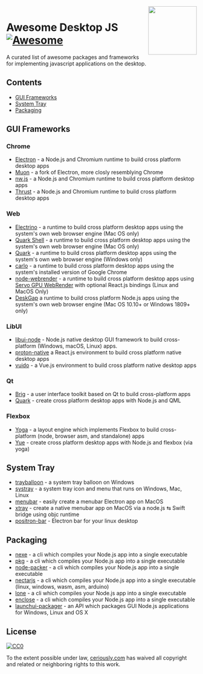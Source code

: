 <img  width="128" height="128" src="https://cdn.jsdelivr.net/npm/simple-icons/icons/javascript.svg" align="right">

# Awesome Desktop JS [![Awesome](https://cdn.rawgit.com/sindresorhus/awesome/d7305f38d29fed78fa85652e3a63e154dd8e8829/media/badge.svg)](https://github.com/sindresorhus/awesome)

A curated list of awesome packages and frameworks for implementing javascript applications on the desktop.

## Contents

* [GUI Frameworks](#gui-frameworks)
* [System Tray](#system-tray)
* [Packaging](#packaging)

## GUI Frameworks

### Chrome

* [Electron](https://github.com/electron/electron) - a Node.js and Chromium runtime to build cross platform desktop apps
* [Muon](https://github.com/brave/muon) - a fork of Electron, more closly resemblying Chrome
* [nw.js](https://github.com/nwjs/nw.js) - a Node.js and Chromium runtime to build cross platform desktop apps
* [Thrust](https://github.com/breach/thrust) - a Node.js and Chromium runtime to build cross platform desktop apps

### Web

* [Electrino](https://github.com/pojala/electrino) - a runtime to build cross platform desktop apps using the system's own web browser engine (Mac OS only)
* [Quark Shell](https://github.com/HackPlan/quark-shell-mac) - a runtime to build cross platform desktop apps using the system's own web browser engine (Mac OS only)
* [Quark](https://github.com/jscherer92/Quark) - a runtime to build cross platform desktop apps using the system's own web browser engine (Windows only)
* [carlo](https://github.com/GoogleChromeLabs/carlo) - a runtime to build cross platform desktop apps using the system's installed version of Google Chrome
* [node-webrender](https://github.com/cztomsik/node-webrender) - a runtime to build cross platform desktop apps using [Servo GPU WebRender](https://github.com/servo/webrender) with optional React.js bindings (Linux and MacOS Only)
* [DeskGap](https://github.com/patr0nus/DeskGap) a runtime to build cross platform Node.js apps using the system's own web browser engine (Mac OS 10.10+ or Windows 1809+ only)

### LibUI

* [libui-node](https://github.com/parro-it/libui-node) - Node.js native desktop GUI framework to build cross-platform (Windows, macOS, Linux) apps.
* [proton-native](https://github.com/kusti8/proton-native) a React.js environment to build cross platform native desktop apps
* [vuido](https://github.com/mimecorg/vuido) - a Vue.js environment to build cross platform native desktop apps

### Qt

* [Brig](https://github.com/BrigJS/brig) - a user interface toolkit based on Qt to build cross-platform apps
* [Quark](https://github.com/freemountain/quark/) - create cross platform desktop apps with Node.js and QML

### Flexbox

* [Yoga](https://github.com/facebook/yoga) - a layout engine which implements Flexbox to build cross-platform (node, browser asm, and standalone) apps
* [Yue](https://github.com/yue/yue) - create cross platform desktop apps with Node.js and flexbox (via yoga) 

## System Tray

* [trayballoon](https://github.com/sindresorhus/trayballoon) - a system tray balloon on Windows
* [systray](https://github.com/zaaack/node-systray) - a system tray icon and menu that runs on Windows, Mac, Linux
* [menubar](https://github.com/maxogden/menubar) - easily create a menubar Electron app on MacOS
* [xtray](https://github.com/tetsuo/xtray) - create a native menubar app on MacOS via a node.js ⇆ Swift bridge using objc runtime
* [positron-bar](https://github.com/ElessarWebb/positron-bar) - Electron bar for your linux desktop

## Packaging

* [nexe](https://github.com/nexe/nexe) - a cli which compiles your Node.js app into a single executable
* [pkg](https://github.com/zeit/pkg) - a cli which compiles your Node.js app into a single executable
* [node-packer](https://github.com/pmq20/node-packer) - a cli which compiles your Node.js app into a single executable
* [nectarjs](https://github.com/NectarJS/nectarjs) - a cli which compiles your Node.js app into a single executable (linux, windows, wasm, asm, arduino)
* [lone](https://github.com/imlucas/lone) - a cli which compiles your Node.js app into a single executable
* [enclose](https://github.com/igorklopov/enclose)  - a cli which compiles your Node.js app into a single executable
* [launchui-packager](https://github.com/mimecorg/launchui-packager) - an API which packages GUI Node.js applications for Windows, Linux and OS X

## License

[![CC0](https://mirrors.creativecommons.org/presskit/buttons/88x31/svg/cc-zero.svg)](https://creativecommons.org/publicdomain/zero/1.0/)

To the extent possible under law, [ceriously.com](https://www.ceriously.com/) has waived all copyright and related or neighboring rights to this work.
